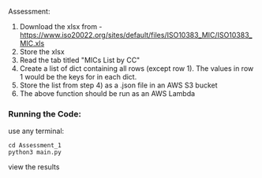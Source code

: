 Assessment:

1. Download the xlsx from - https://www.iso20022.org/sites/default/files/ISO10383_MIC/ISO10383_MIC.xls
2. Store the xlsx
3. Read the tab titled "MICs List by CC"
4. Create a list of dict containing all rows (except row 1). The values in row 1 would be the keys for in each dict.
5. Store the list from step 4) as a .json file in an AWS S3 bucket
6. The above function should be run as an AWS Lambda



### Running the Code:
use any terminal:

```
cd Assessment_1
python3 main.py
```

view the results